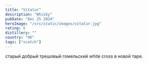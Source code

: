 ```yaml
---
title: "Vitalur"
description: "Whisky"
pubDate: "Dec 25 2024"
heroImage: "/src/static/images/vitalur.jpg"
rating: 6
distillery: ""
country: "UK"
tags: ["scotch"]
---
```


старый добрый трешовый гомельский white cross в новой таре.
